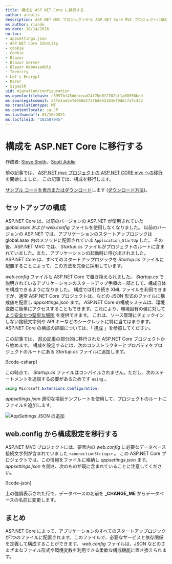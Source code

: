```yaml
---
title: 構成を ASP.NET Core に移行する
author: ardalis
description: ASP.NET MVC プロジェクトから ASP.NET Core MVC プロジェクトに構成を移行する方法について説明します。
ms.author: riande
ms.date: 10/14/2016
no-loc:
- appsettings.json
- ASP.NET Core Identity
- cookie
- Cookie
- Blazor
- Blazor Server
- Blazor WebAssembly
- Identity
- Let's Encrypt
- Razor
- SignalR
uid: migration/configuration
ms.openlocfilehash: c3957bf45dddcead24f7bb0f2702bf1a08950bdd
ms.sourcegitcommit: 54fe1ae5e7d068e27376d562183ef9ddc7afc432
ms.translationtype: MT
ms.contentlocale: ja-JP
ms.lasthandoff: 03/10/2021
ms.locfileid: "102587945"
---
```

# <a name="migrate-configuration-to-aspnet-core"></a>構成を ASP.NET Core に移行する

作成者: [Steve Smith](https://ardalis.com/)、[Scott Addie](https://scottaddie.com)

前の記事では、 [ASP.NET mvc プロジェクトの ASP.NET CORE mvc への移行](xref:migration/mvc)を開始しました。 この記事では、構成を移行します。

[サンプル コードを表示またはダウンロード](https://github.com/dotnet/AspNetCore.Docs/tree/main/aspnetcore/migration/configuration/samples)します ([ダウンロード方法](xref:index#how-to-download-a-sample))。

## <a name="setup-configuration"></a>セットアップの構成

ASP.NET Core は、以前のバージョンの ASP.NET が使用されていた *global.asax および* *web.config* ファイルを使用しなくなりました。 以前のバージョンの ASP.NET では、アプリケーションのスタートアップロジックは global.asax 内のメソッドに配置されていま `Application_StartUp` した。  その後、ASP.NET MVC では、 *Startup.cs* ファイルがプロジェクトのルートに含まれていました。また、アプリケーションの起動時に呼び出されました。 ASP.NET Core は、すべてのスタートアップロジックを *Startup.cs* ファイルに配置することによって、この方法を完全に採用しています。

*web.config* ファイルも ASP.NET Core で置き換えられました。 *Startup.cs* で説明されているアプリケーションのスタートアップ手順の一部として、構成自体を構成できるようになりました。 構成では引き続き XML ファイルを利用できますが、通常 ASP.NET Core プロジェクトは、などの JSON 形式のファイルに構成値を配置し *appsettings.json* ます。 ASP.NET Core の構成システムは、環境変数に簡単にアクセスすることもできます。これにより、環境固有の値に対して [より安全かつ堅牢な場所](xref:security/app-secrets) を提供できます。 これは、ソース管理にチェックインしない接続文字列や API キーなどのシークレットに特に当てはまります。 ASP.NET Core の構成の詳細については、「 [構成](xref:fundamentals/configuration/index) 」を参照してください。

この記事では、 [前の記事](xref:migration/mvc)の部分的に移行された ASP.NET Core プロジェクトから始めます。 構成を設定するには、次のコンストラクターとプロパティをプロジェクトのルートにある *Startup.cs* ファイルに追加します。

[!code-csharp[](configuration/samples/WebApp1/src/WebApp1/Startup.cs?range=11-16)]

この時点で、 *Startup.cs* ファイルはコンパイルされません。ただし、次のステートメントを追加する必要があるためです `using` 。

```csharp
using Microsoft.Extensions.Configuration;
```

*appsettings.json* 適切な項目テンプレートを使用して、プロジェクトのルートにファイルを追加します。

![AppSettings JSON の追加](configuration/_static/add-appsettings-json.png)

## <a name="migrate-configuration-settings-from-webconfig"></a>web.config から構成設定を移行する

ASP.NET MVC プロジェクトには、要素内の *web.config* に必要なデータベース接続文字列が含まれていました `<connectionStrings>` 。 この ASP.NET Core プロジェクトでは、この情報をファイルに格納し *appsettings.json* ます。 *appsettings.json* を開き、次のものが既に含まれていることに注意してください。

[!code-json[](../migration/configuration/samples/WebApp1/src/WebApp1/appsettings.json?highlight=4)]

上の強調表示された行で、データベースの名前を **_CHANGE_ME** からデータベースの名前に変更します。

## <a name="summary"></a>まとめ

ASP.NET Core によって、アプリケーションのすべてのスタートアップロジックが1つのファイルに配置されます。このファイルで、必要なサービスと依存関係を定義して構成することができます。 *web.config* ファイルは、JSON などのさまざまなファイル形式や環境変数を利用できる柔軟な構成機能に置き換えられます。
